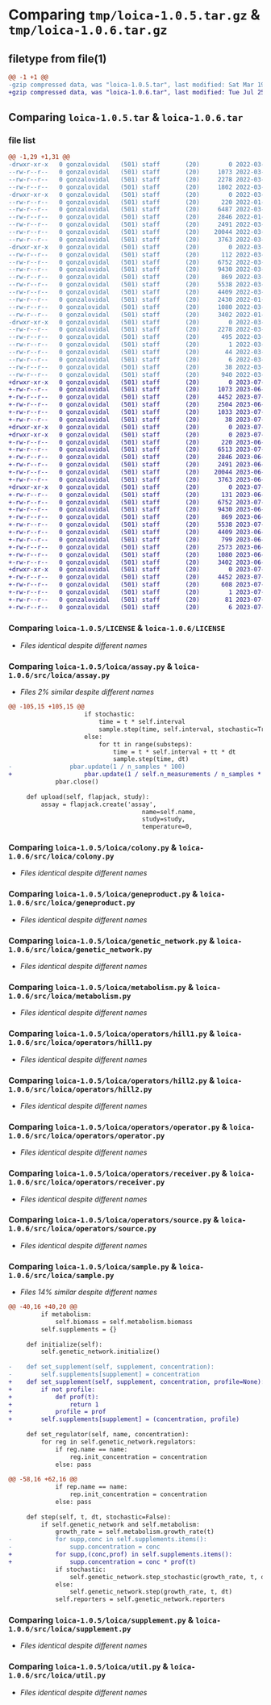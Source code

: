 # Comparing `tmp/loica-1.0.5.tar.gz` & `tmp/loica-1.0.6.tar.gz`

## filetype from file(1)

```diff
@@ -1 +1 @@
-gzip compressed data, was "loica-1.0.5.tar", last modified: Sat Mar 19 02:06:49 2022, max compression
+gzip compressed data, was "loica-1.0.6.tar", last modified: Tue Jul 25 14:17:21 2023, max compression
```

## Comparing `loica-1.0.5.tar` & `loica-1.0.6.tar`

### file list

```diff
@@ -1,29 +1,31 @@
-drwxr-xr-x   0 gonzalovidal   (501) staff       (20)        0 2022-03-19 02:06:49.889720 loica-1.0.5/
--rw-r--r--   0 gonzalovidal   (501) staff       (20)     1073 2022-03-19 01:57:25.000000 loica-1.0.5/LICENSE
--rw-r--r--   0 gonzalovidal   (501) staff       (20)     2278 2022-03-19 02:06:49.889352 loica-1.0.5/PKG-INFO
--rw-r--r--   0 gonzalovidal   (501) staff       (20)     1802 2022-03-19 01:57:25.000000 loica-1.0.5/README.md
-drwxr-xr-x   0 gonzalovidal   (501) staff       (20)        0 2022-03-19 02:06:49.880593 loica-1.0.5/loica/
--rw-r--r--   0 gonzalovidal   (501) staff       (20)      220 2022-01-31 21:43:07.000000 loica-1.0.5/loica/__init__.py
--rw-r--r--   0 gonzalovidal   (501) staff       (20)     6487 2022-03-19 01:57:26.000000 loica-1.0.5/loica/assay.py
--rw-r--r--   0 gonzalovidal   (501) staff       (20)     2846 2022-01-31 21:43:07.000000 loica-1.0.5/loica/colony.py
--rw-r--r--   0 gonzalovidal   (501) staff       (20)     2491 2022-03-19 01:57:26.000000 loica-1.0.5/loica/geneproduct.py
--rw-r--r--   0 gonzalovidal   (501) staff       (20)    20044 2022-03-19 01:57:26.000000 loica-1.0.5/loica/genetic_network.py
--rw-r--r--   0 gonzalovidal   (501) staff       (20)     3763 2022-03-19 01:57:26.000000 loica-1.0.5/loica/metabolism.py
-drwxr-xr-x   0 gonzalovidal   (501) staff       (20)        0 2022-03-19 02:06:49.888485 loica-1.0.5/loica/operators/
--rw-r--r--   0 gonzalovidal   (501) staff       (20)      112 2022-03-19 01:57:26.000000 loica-1.0.5/loica/operators/__init__.py
--rw-r--r--   0 gonzalovidal   (501) staff       (20)     6752 2022-03-19 01:57:26.000000 loica-1.0.5/loica/operators/hill1.py
--rw-r--r--   0 gonzalovidal   (501) staff       (20)     9430 2022-03-19 01:57:26.000000 loica-1.0.5/loica/operators/hill2.py
--rw-r--r--   0 gonzalovidal   (501) staff       (20)      869 2022-03-19 01:57:26.000000 loica-1.0.5/loica/operators/operator.py
--rw-r--r--   0 gonzalovidal   (501) staff       (20)     5538 2022-03-19 01:57:26.000000 loica-1.0.5/loica/operators/receiver.py
--rw-r--r--   0 gonzalovidal   (501) staff       (20)     4409 2022-03-19 01:57:26.000000 loica-1.0.5/loica/operators/source.py
--rw-r--r--   0 gonzalovidal   (501) staff       (20)     2430 2022-01-31 21:43:07.000000 loica-1.0.5/loica/sample.py
--rw-r--r--   0 gonzalovidal   (501) staff       (20)     1080 2022-03-19 01:57:26.000000 loica-1.0.5/loica/supplement.py
--rw-r--r--   0 gonzalovidal   (501) staff       (20)     3402 2022-01-31 21:43:07.000000 loica-1.0.5/loica/util.py
-drwxr-xr-x   0 gonzalovidal   (501) staff       (20)        0 2022-03-19 02:06:49.884296 loica-1.0.5/loica.egg-info/
--rw-r--r--   0 gonzalovidal   (501) staff       (20)     2278 2022-03-19 02:06:49.000000 loica-1.0.5/loica.egg-info/PKG-INFO
--rw-r--r--   0 gonzalovidal   (501) staff       (20)      495 2022-03-19 02:06:49.000000 loica-1.0.5/loica.egg-info/SOURCES.txt
--rw-r--r--   0 gonzalovidal   (501) staff       (20)        1 2022-03-19 02:06:49.000000 loica-1.0.5/loica.egg-info/dependency_links.txt
--rw-r--r--   0 gonzalovidal   (501) staff       (20)       44 2022-03-19 02:06:49.000000 loica-1.0.5/loica.egg-info/requires.txt
--rw-r--r--   0 gonzalovidal   (501) staff       (20)        6 2022-03-19 02:06:49.000000 loica-1.0.5/loica.egg-info/top_level.txt
--rw-r--r--   0 gonzalovidal   (501) staff       (20)       38 2022-03-19 02:06:49.889873 loica-1.0.5/setup.cfg
--rw-r--r--   0 gonzalovidal   (501) staff       (20)      940 2022-03-19 01:57:26.000000 loica-1.0.5/setup.py
+drwxr-xr-x   0 gonzalovidal   (501) staff       (20)        0 2023-07-25 14:17:21.677709 loica-1.0.6/
+-rw-r--r--   0 gonzalovidal   (501) staff       (20)     1073 2023-06-30 13:24:37.000000 loica-1.0.6/LICENSE
+-rw-r--r--   0 gonzalovidal   (501) staff       (20)     4452 2023-07-25 14:17:21.677299 loica-1.0.6/PKG-INFO
+-rw-r--r--   0 gonzalovidal   (501) staff       (20)     2504 2023-06-30 13:24:37.000000 loica-1.0.6/README.md
+-rw-r--r--   0 gonzalovidal   (501) staff       (20)     1033 2023-07-25 14:17:06.000000 loica-1.0.6/pyproject.toml
+-rw-r--r--   0 gonzalovidal   (501) staff       (20)       38 2023-07-25 14:17:21.677928 loica-1.0.6/setup.cfg
+drwxr-xr-x   0 gonzalovidal   (501) staff       (20)        0 2023-07-25 14:17:21.656613 loica-1.0.6/src/
+drwxr-xr-x   0 gonzalovidal   (501) staff       (20)        0 2023-07-25 14:17:21.664361 loica-1.0.6/src/loica/
+-rw-r--r--   0 gonzalovidal   (501) staff       (20)      220 2023-06-30 13:24:37.000000 loica-1.0.6/src/loica/__init__.py
+-rw-r--r--   0 gonzalovidal   (501) staff       (20)     6513 2023-07-25 12:13:54.000000 loica-1.0.6/src/loica/assay.py
+-rw-r--r--   0 gonzalovidal   (501) staff       (20)     2846 2023-06-30 13:24:37.000000 loica-1.0.6/src/loica/colony.py
+-rw-r--r--   0 gonzalovidal   (501) staff       (20)     2491 2023-06-30 13:24:37.000000 loica-1.0.6/src/loica/geneproduct.py
+-rw-r--r--   0 gonzalovidal   (501) staff       (20)    20044 2023-06-30 13:24:37.000000 loica-1.0.6/src/loica/genetic_network.py
+-rw-r--r--   0 gonzalovidal   (501) staff       (20)     3763 2023-06-30 13:24:37.000000 loica-1.0.6/src/loica/metabolism.py
+drwxr-xr-x   0 gonzalovidal   (501) staff       (20)        0 2023-07-25 14:17:21.676174 loica-1.0.6/src/loica/operators/
+-rw-r--r--   0 gonzalovidal   (501) staff       (20)      131 2023-06-30 13:24:37.000000 loica-1.0.6/src/loica/operators/__init__.py
+-rw-r--r--   0 gonzalovidal   (501) staff       (20)     6752 2023-07-25 12:13:54.000000 loica-1.0.6/src/loica/operators/hill1.py
+-rw-r--r--   0 gonzalovidal   (501) staff       (20)     9430 2023-06-30 13:24:37.000000 loica-1.0.6/src/loica/operators/hill2.py
+-rw-r--r--   0 gonzalovidal   (501) staff       (20)      869 2023-06-30 13:24:37.000000 loica-1.0.6/src/loica/operators/operator.py
+-rw-r--r--   0 gonzalovidal   (501) staff       (20)     5538 2023-07-25 12:13:54.000000 loica-1.0.6/src/loica/operators/receiver.py
+-rw-r--r--   0 gonzalovidal   (501) staff       (20)     4409 2023-06-30 13:24:37.000000 loica-1.0.6/src/loica/operators/source.py
+-rw-r--r--   0 gonzalovidal   (501) staff       (20)      799 2023-06-30 13:24:37.000000 loica-1.0.6/src/loica/operators/sum.py
+-rw-r--r--   0 gonzalovidal   (501) staff       (20)     2573 2023-06-30 13:24:37.000000 loica-1.0.6/src/loica/sample.py
+-rw-r--r--   0 gonzalovidal   (501) staff       (20)     1080 2023-06-30 13:24:37.000000 loica-1.0.6/src/loica/supplement.py
+-rw-r--r--   0 gonzalovidal   (501) staff       (20)     3402 2023-06-30 13:24:37.000000 loica-1.0.6/src/loica/util.py
+drwxr-xr-x   0 gonzalovidal   (501) staff       (20)        0 2023-07-25 14:17:21.669399 loica-1.0.6/src/loica.egg-info/
+-rw-r--r--   0 gonzalovidal   (501) staff       (20)     4452 2023-07-25 14:17:21.000000 loica-1.0.6/src/loica.egg-info/PKG-INFO
+-rw-r--r--   0 gonzalovidal   (501) staff       (20)      608 2023-07-25 14:17:21.000000 loica-1.0.6/src/loica.egg-info/SOURCES.txt
+-rw-r--r--   0 gonzalovidal   (501) staff       (20)        1 2023-07-25 14:17:21.000000 loica-1.0.6/src/loica.egg-info/dependency_links.txt
+-rw-r--r--   0 gonzalovidal   (501) staff       (20)       81 2023-07-25 14:17:21.000000 loica-1.0.6/src/loica.egg-info/requires.txt
+-rw-r--r--   0 gonzalovidal   (501) staff       (20)        6 2023-07-25 14:17:21.000000 loica-1.0.6/src/loica.egg-info/top_level.txt
```

### Comparing `loica-1.0.5/LICENSE` & `loica-1.0.6/LICENSE`

 * *Files identical despite different names*

### Comparing `loica-1.0.5/loica/assay.py` & `loica-1.0.6/src/loica/assay.py`

 * *Files 2% similar despite different names*

```diff
@@ -105,15 +105,15 @@
                     if stochastic:
                         time = t * self.interval
                         sample.step(time, self.interval, stochastic=True)
                     else:
                         for tt in range(substeps):
                             time = t * self.interval + tt * dt
                             sample.step(time, dt)
-                pbar.update(1 / n_samples * 100)
+                    pbar.update(1 / self.n_measurements / n_samples * 100)
             pbar.close()
                 
     def upload(self, flapjack, study):
         assay = flapjack.create('assay', 
                                     name=self.name, 
                                     study=study, 
                                     temperature=0,
```

### Comparing `loica-1.0.5/loica/colony.py` & `loica-1.0.6/src/loica/colony.py`

 * *Files identical despite different names*

### Comparing `loica-1.0.5/loica/geneproduct.py` & `loica-1.0.6/src/loica/geneproduct.py`

 * *Files identical despite different names*

### Comparing `loica-1.0.5/loica/genetic_network.py` & `loica-1.0.6/src/loica/genetic_network.py`

 * *Files identical despite different names*

### Comparing `loica-1.0.5/loica/metabolism.py` & `loica-1.0.6/src/loica/metabolism.py`

 * *Files identical despite different names*

### Comparing `loica-1.0.5/loica/operators/hill1.py` & `loica-1.0.6/src/loica/operators/hill1.py`

 * *Files identical despite different names*

### Comparing `loica-1.0.5/loica/operators/hill2.py` & `loica-1.0.6/src/loica/operators/hill2.py`

 * *Files identical despite different names*

### Comparing `loica-1.0.5/loica/operators/operator.py` & `loica-1.0.6/src/loica/operators/operator.py`

 * *Files identical despite different names*

### Comparing `loica-1.0.5/loica/operators/receiver.py` & `loica-1.0.6/src/loica/operators/receiver.py`

 * *Files identical despite different names*

### Comparing `loica-1.0.5/loica/operators/source.py` & `loica-1.0.6/src/loica/operators/source.py`

 * *Files identical despite different names*

### Comparing `loica-1.0.5/loica/sample.py` & `loica-1.0.6/src/loica/sample.py`

 * *Files 14% similar despite different names*

```diff
@@ -40,16 +40,20 @@
         if metabolism:
             self.biomass = self.metabolism.biomass
         self.supplements = {}
 
     def initialize(self):
         self.genetic_network.initialize()
 
-    def set_supplement(self, supplement, concentration):
-        self.supplements[supplement] = concentration
+    def set_supplement(self, supplement, concentration, profile=None):
+        if not profile:
+            def prof(t):
+                return 1
+            profile = prof
+        self.supplements[supplement] = (concentration, profile)
 
     def set_regulator(self, name, concentration):
         for reg in self.genetic_network.regulators:
             if reg.name == name:
                 reg.init_concentration = concentration
             else: pass
 
@@ -58,16 +62,16 @@
             if rep.name == name:
                 rep.init_concentration = concentration
             else: pass
 
     def step(self, t, dt, stochastic=False):
         if self.genetic_network and self.metabolism:
             growth_rate = self.metabolism.growth_rate(t)
-            for supp,conc in self.supplements.items():
-                supp.concentration = conc
+            for supp,(conc,prof) in self.supplements.items():
+                supp.concentration = conc * prof(t)
             if stochastic:
                 self.genetic_network.step_stochastic(growth_rate, t, dt)
             else:
                 self.genetic_network.step(growth_rate, t, dt)
             self.reporters = self.genetic_network.reporters
```

### Comparing `loica-1.0.5/loica/supplement.py` & `loica-1.0.6/src/loica/supplement.py`

 * *Files identical despite different names*

### Comparing `loica-1.0.5/loica/util.py` & `loica-1.0.6/src/loica/util.py`

 * *Files identical despite different names*

